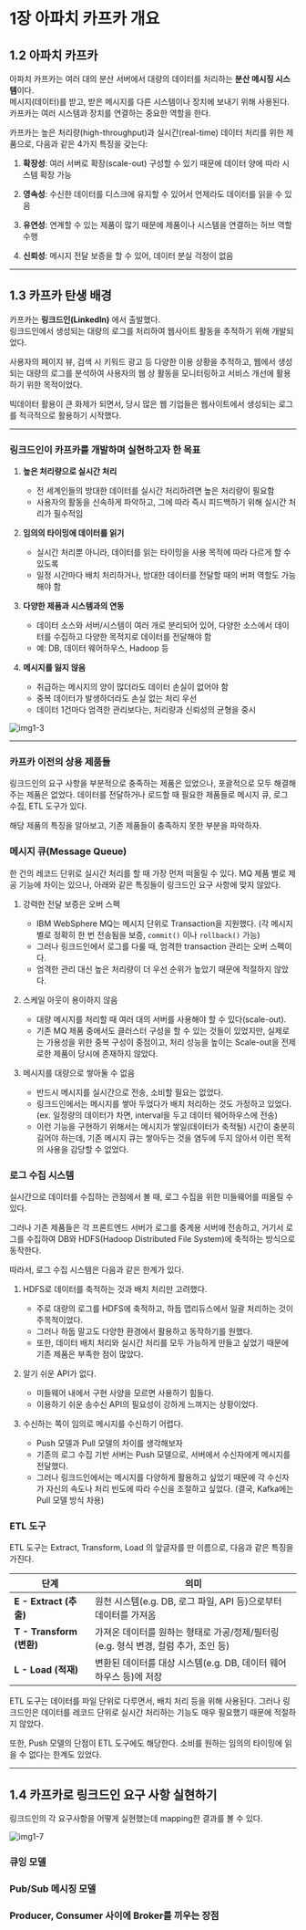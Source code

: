 # 1장 아파치 카프카 개요

## 1.2 아파치 카프카

아파치 카프카는 여러 대의 분산 서버에서 대량의 데이터를 처리하는 **분산 메시징 시스템**이다.  
메시지(데이터)를 받고, 받은 메시지를 다른 시스템이나 장치에 보내기 위해 사용된다.  
카프카는 여러 시스템과 장치를 연결하는 중요한 역할을 한다.

카프카는 높은 처리량(high-throughput)과 실시간(real-time) 데이터 처리를 위한 제품으로, 다음과 같은 4가지 특징을 갖는다:

1. **확장성**: 여러 서버로 확장(scale-out) 구성할 수 있기 때문에 데이터 양에 따라 시스템 확장 가능


2. **영속성**: 수신한 데이터를 디스크에 유지할 수 있어서 언제라도 데이터를 읽을 수 있음


3. **유연성**: 연계할 수 있는 제품이 많기 때문에 제품이나 시스템을 연결하는 허브 역할 수행


4. **신뢰성**: 메시지 전달 보증을 할 수 있어, 데이터 분실 걱정이 없음


---

## 1.3 카프카 탄생 배경

카프카는 **링크드인(LinkedIn)** 에서 출발했다.  
링크드인에서 생성되는 대량의 로그를 처리하여 웹사이트 활동을 추적하기 위해 개발되었다.

사용자의 페이지 뷰, 검색 시 키워드 광고 등 다양한 이용 상황을 추적하고, 웹에서 생성되는 대량의 로그를 분석하여 사용자의 웹 상 활동을 모니터링하고 서비스 개선에 활용하기 위한 목적이었다.

빅데이터 활용이 큰 화제가 되면서, 당시 많은 웹 기업들은 웹사이트에서 생성되는 로그를 적극적으로 활용하기 시작했다.


---
### 링크드인이 카프카를 개발하며 실현하고자 한 목표

1. **높은 처리량으로 실시간 처리**
    - 전 세계인들의 방대한 데이터를 실시간 처리하려면 높은 처리량이 필요함
    - 사용자의 활동을 신속하게 파악하고, 그에 따라 즉시 피드백하기 위해 실시간 처리가 필수적임

2. **임의의 타이밍에 데이터를 읽기**
    - 실시간 처리뿐 아니라, 데이터를 읽는 타이밍을 사용 목적에 따라 다르게 할 수 있도록
    - 일정 시간마다 배치 처리하거나, 방대한 데이터를 전달할 때의 버퍼 역할도 가능해야 함

3. **다양한 제품과 시스템과의 연동**
    - 데이터 소스와 서버/시스템이 여러 개로 분리되어 있어, 다양한 소스에서 데이터를 수집하고 다양한 목적지로 데이터를 전달해야 함
    - 예: DB, 데이터 웨어하우스, Hadoop 등

4. **메시지를 잃지 않음**
    - 취급하는 메시지의 양이 많더라도 데이터 손실이 없어야 함
    - 중복 데이터가 발생하더라도 손실 없는 처리 우선
    - 데이터 1건마다 엄격한 관리보다는, 처리량과 신뢰성의 균형을 중시


![img1-3](/chapter01/img/1-3.png)


---
### 카프카 이전의 상용 제품들
링크드인의 요구 사항을 부분적으로 충족하는 제품은 있었으나, 포괄적으로 모두 해결해주는 제품은 없었다. 데이터를 전달하거나 로드할 때 필요한 제품들로 메시지 큐, 로그 수집, ETL 도구가 있다.


해당 제품의 특징을 알아보고, 기존 제품들이 충족하지 못한 부분을 파악하자.


### 메시지 큐(Message Queue)
한 건의 레코드 단위로 실시간 처리를 할 때 가장 먼저 떠올릴 수 있다. MQ 제품 별로 제공 기능에 차이는 있으나, 아래와 같은 특징들이 링크드인 요구 사항에 맞지 않았다.


1. 강력한 전달 보증은 오버 스펙
    - IBM WebSphere MQ는 메시지 단위로 Transaction을 지원했다. (각 메시지 별로 정확히 한 번 전송됨을 보증, `commit()` 이나 `rollback()` 가능)
	- 그러나 링크드인에서 로그를 다룰 때, 엄격한 transaction 관리는 오버 스펙이다. 
    - 엄격한 관리 대신 높은 처리량이 더 우선 순위가 높았기 때문에 적절하지 않았다.


2. 스케일 아웃이 용이하지 않음
	- 대량 메시지를 처리할 때 여러 대의 서버를 사용해야 할 수 있다(scale-out).
	- 기존 MQ 제품 중에서도 클러스터 구성을 할 수 있는 것들이 있었지만, 실제로는 가용성을 위한 중복 구성이 중점이고, 처리 성능을 높이는 Scale-out을 전제로한 제품이 당시에 존재하지 않았다.


3. 메시지를 대량으로 쌓아둘 수 없음
	- 반드시 메시지를 실시간으로 전송, 소비할 필요는 없었다.
	- 링크드인에서는 메시지를 쌓아 두었다가 배치 처리하는 것도 가정하고 있었다. (ex. 일정량의 데이터가 차면, interval을 두고 데이터 웨어하우스에 전송)
	- 이런 기능을 구현하기 위해서는 메시지가 쌓일(데이터가 축적될) 시간이 충분히 길어야 하는데, 기존 메시지 큐는 쌓아두는 것을 염두에 두지 않아서 이런 목적의 사용을 감당할 수 없었다.



### 로그 수집 시스템

실시간으로 데이터를 수집하는 관점에서 볼 때, 로그 수집을 위한 미들웨어를 떠올릴 수 있다. 

그러나 기존 제품들은 각 프론트엔드 서버가 로그를 중계용 서버에 전송하고, 거기서 로그를 수집하여 DB와 HDFS(Hadoop Distributed File System)에 축적하는 방식으로 동작한다.


따라서, 로그 수집 시스템은 다음과 같은 한계가 있다.


1. HDFS로 데이터를 축적하는 것과 배치 처리만 고려했다.
	- 주로 대량의 로그를 HDFS에 축적하고, 하둡 맵리듀스에서 일괄 처리하는 것이 주목적이었다.
	- 그러나 하둡 말고도 다양한 환경에서 활용하고 동작하기를 원했다.
	- 또한, 데이터 배치 처리와 실시간 처리를 모두 가능하게 만들고 싶었기 때문에 기존 제품은 부족한 점이 많았다.


2. 알기 쉬운 API가 없다.
	- 미들웨어 내에서 구현 사양을 모르면 사용하기 힘들다.
	- 이용하기 쉬운 송수신 API의 필요성이 강하게 느껴지는 상황이었다.


3. 수신하는 쪽이 임의로 메시지를 수신하기 어렵다.
	- Push 모델과 Pull 모델의 차이를 생각해보자
	- 기존의 로그 수집 기반 서버는 Push 모델으로, 서버에서 수신자에게 메시지를 전달했다.
	- 그러나 링크드인에서는 메시지를 다양하게 활용하고 싶었기 때문에 각 수신자가 자신의 속도나 처리 빈도에 따라 수신을 조절하고 싶었다. (결국, Kafka에는 Pull 모델 방식 차용)


### ETL 도구
ETL 도구는 Extract, Transform, Load 의 앞글자를 딴 이름으로, 다음과 같은 특징을 가진다.

| 단계     | 의미        |
| -------- | ---------- | 
| **E - Extract (추출)**   | 원천 시스템(e.g. DB, 로그 파일, API 등)으로부터 데이터를 가져옴           | 
| **T - Transform (변환)** | 가져온 데이터를 원하는 형태로 가공/정제/필터링 (e.g. 형식 변경, 컬럼 추가, 조인 등) | 
| **L - Load (적재)**      | 변환된 데이터를 대상 시스템(e.g. DB, 데이터 웨어하우스 등)에 저장        | 



ETL 도구는 데이터를 파일 단위로 다루면서, 배치 처리 등을 위해 사용된다. 그러나 링크드인은 데이터를 레코드 단위로 실시간 처리하는 기능도 매우 필요했기 때문에 적절하지 않았다.


또한, Push 모델의 단점이 ETL 도구에도 해당한다. 소비를 원하는 임의의 타이밍에 읽을 수 없다는 한계도 있었다.


---
## 1.4 카프카로 링크드인 요구 사항 실현하기
링크드인의 각 요구사항을 어떻게 실현했는데 mapping한 결과를 볼 수 있다.


![img1-7](/chapter01/img/1-7.png)


### 큐잉 모델



### Pub/Sub 메시징 모델


### Producer, Consumer 사이에 Broker를 끼우는 장점
